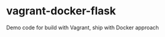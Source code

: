 vagrant-docker-flask
====================

Demo code for build with Vagrant, ship with Docker approach
